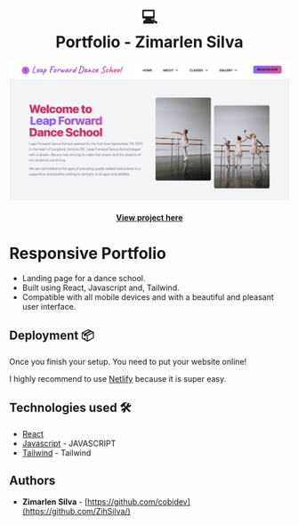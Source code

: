 <h1 align="center">
  💻<br>Portfolio - Zimarlen Silva
</h1>

![Project](src/images/HomePage.png)

<h4 align="center"><a href="https://leapforwarddanceschool.netlify.app/">View project here</a></h4>

# Responsive Portfolio

- Landing page for a dance school.
- Built using React, Javascript and, Tailwind.
- Compatible with all mobile devices and with a beautiful and pleasant user interface.

## Deployment 📦

Once you finish your setup. You need to put your website online!

I highly recommend to use [Netlify](https://netlify.com) because it is super easy.

## Technologies used 🛠️

- [React](https://reactjs.org/) 
- [Javascript](https://www.javascript.com/) - JAVASCRIPT
- [Tailwind](https://tailwindui.com/) - Tailwind


## Authors

- **Zimarlen Silva** - [https://github.com/cobidev](https://github.com/ZihSilva/)